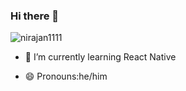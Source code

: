 ### Hi there 👋
<p align="left"> <img src="https://komarev.com/ghpvc/?username=nirajan1111&label=Profile%20views&color=0e75b6&style=flat" alt="nirajan1111" /> </p>

- 🌱 I’m currently learning React Native

- 😄 Pronouns:he/him


